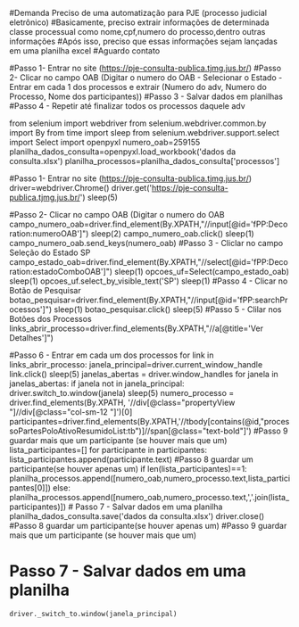 #Demanda Preciso de uma automatização para PJE (processo judicial eletrônico)
#Basicamente, preciso extrair informações de determinada classe processual como nome,cpf,numero do processo,dentro outras informações
#Após isso, preciso que essas informações sejam lançadas em uma planilha excel
#Aguardo contato


#Passo 1- Entrar no site (https://pje-consulta-publica.tjmg.jus.br/)
#Passo 2- Clicar no campo OAB (Digitar o numero do OAB - Selecionar o Estado - Entrar em cada 1 dos processos e extrair (Numero do adv, Numero do Processo, Nome dos participantes))
#Passo 3 - Salvar dados em planilhas
#Passo 4 - Repetir até finalizar todos os processos daquele adv


from selenium import webdriver
from selenium.webdriver.common.by import By
from time import sleep
from selenium.webdriver.support.select import Select
import openpyxl
numero_oab=259155
planilha_dados_consulta=openpyxl.load_workbook('dados da consulta.xlsx')
planilha_processos=planilha_dados_consulta['processos']

#Passo 1- Entrar no site (https://pje-consulta-publica.tjmg.jus.br/)
driver=webdriver.Chrome()
driver.get('https://pje-consulta-publica.tjmg.jus.br/')
sleep(5)

#Passo 2- Clicar no campo OAB (Digitar o numero do OAB 
campo_numero_oab=driver.find_element(By.XPATH,"//input[@id='fPP:Decoration:numeroOAB']")
sleep(2)
campo_numero_oab.click()
sleep(1)
campo_numero_oab.send_keys(numero_oab)
#Passo 3 - Cliclar no campo Seleção do Estado SP
campo_estado_oab=driver.find_element(By.XPATH,"//select[@id='fPP:Decoration:estadoComboOAB']")
sleep(1)
opcoes_uf=Select(campo_estado_oab)
sleep(1)
opcoes_uf.select_by_visible_text('SP')
sleep(1)
#Passo 4 - Clicar no Botão de Pesquisar
botao_pesquisar=driver.find_element(By.XPATH,"//input[@id='fPP:searchProcessos']")
sleep(1)
botao_pesquisar.click()
sleep(5)
#Passo 5 - Clilar nos Botões dos Processos
links_abrir_processo=driver.find_elements(By.XPATH,"//a[@title='Ver Detalhes']")

#Passo 6 - Entrar em cada um dos processos
for link in links_abrir_processo:
    janela_principal=driver.current_window_handle
    link.click()
    sleep(5)
    janelas_abertas = driver.window_handles
    for janela in janelas_abertas:
        if janela not in janela_principal:
            driver.switch_to.window(janela)
            sleep(5)
            numero_processo = driver.find_elements(By.XPATH, '//div[@class="propertyView "]//div[@class="col-sm-12 "]')[0]
            participantes=driver.find_elements(By.XPATH,'//tbody[contains(@id,"processoPartesPoloAtivoResumidoList:tb")]//span[@class="text-bold"]')
            #Passo 9 guardar mais que um participante (se houver mais que um)
            lista_participantes=[]
            for participante in participantes:
                lista_participantes.append(participante.text)
            #Passo 8 guardar um participante(se houver apenas um)
            if len(lista_participantes)==1:
                planilha_processos.append([numero_oab,numero_processo.text,lista_participantes[0]])
            else:
                planilha_processos.append([numero_oab,numero_processo.text,','.join(lista_participantes)])
                # Passo 7 - Salvar dados em uma planilha
            planilha_dados_consulta.save('dados da consulta.xlsx')
            driver.close()
            #Passo 8 guardar um participante(se houver apenas um)
            #Passo 9 guardar mais que um participante (se houver mais que um)
# Passo 7 - Salvar dados em uma planilha
    driver._switch_to.window(janela_principal)
